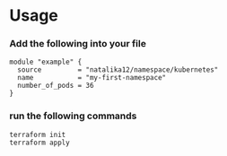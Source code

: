 # Usage

### Add the following into your file
```
module "example" {
  source         = "natalika12/namespace/kubernetes"
  name           = "my-first-namespace"
  number_of_pods = 36
}

```

### run the following commands
```
terraform init
terraform apply
```